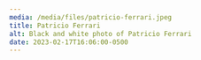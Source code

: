 ```yaml
---
media: /media/files/patricio-ferrari.jpeg
title: Patricio Ferrari
alt: Black and white photo of Patricio Ferrari
date: 2023-02-17T16:06:00-0500
---
```

